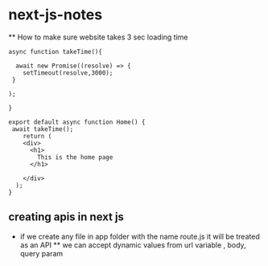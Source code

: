 # next-js-notes

** How to make sure website takes 3 sec loading time 

```next
async function takeTime(){

  await new Promise((resolve) => {
    setTimeout(resolve,3000);
 }

);

}

export default async function Home() {
 await takeTime();
    return (
    <div>
      <h1>
        This is the home page
      </h1>

    </div>
  );
}
```


## creating apis in next js

* if we create any file in app folder with the name route.js it will be treated as an API
** we can accept dynamic values from url variable , body, query param 

